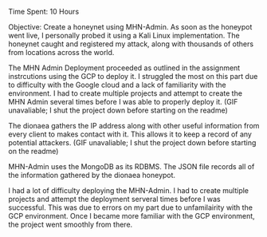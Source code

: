 Time Spent: 10 Hours

Objective: Create a honeynet using MHN-Admin. As soon as the honeypot went live, I personally probed it using a Kali Linux implementation. The honeynet caught and registered my attack, along with thousands of others from locations across the world. 

The MHN Admin Deployment proceeded as outlined in the assignment instrcutions using the GCP to deploy it. I struggled the most on this part due to difficulty with the Google cloud and a lack of familiarity with the environment. I had to create multiple projects and attempt to create the MHN Admin several times before I was able to properly deploy it. (GIF unavaliable; I shut the project down before starting on the readme)

The dionaea gathers the IP address along with other useful information from every client to makes contact with it. This allows it to keep a record of any potential attackers. (GIF unavaliable; I shut the project down before starting on the readme)

MHN-Admin uses the MongoDB as its RDBMS. The JSON file records all of the information gathered by the dionaea honeypot. 

I had a lot of difficulty deploying the MHN-Admin. I had to create multiple projects and attempt the deployment serveral times before I was successful. This was due to errors on my part due to unfamilairity with the GCP environment. Once I became more familiar with the GCP environment, the project went smoothly from there.
